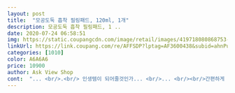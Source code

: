 ```yaml
---
layout: post 
title:  "모공도둑 흡착 필링패드, 120ml, 1개" 
description: 모공도둑 흡착 필링패드, 1 ..
date: 2020-07-24 06:58:51 
img: https://static.coupangcdn.com/image/retail/images/419718080868753-19646410-9768-4d93-a640-4dfee61949c3.jpg 
linkUrl: https://link.coupang.com/re/AFFSDP?lptag=AF3600438&subid=ahnPublicAsk&pageKey=1395373288&itemId=2430684327&vendorItemId=70424638001&traceid=V0-113-8101f1fe4053905f 
categories: [1010] 
color: A6A6A6 
price: 10900 
author: Ask View Shop 
cont:  "... <br/>.<br/> 인생템이 되어줄것인가... <br/>... <br/><br/>간편하게 각질정리랑 모공정리하고 싶어서 찾던중에<br/>거친면으로 각질하고 피지집중된부분들 위주로 닦고<br/>결국 안쓰고있다가<br/>그건 각질정리와 + 광 장난아니였음.<br/>.<br/>진짜그거쓰고<br/>그리고 이게 각질이나 노폐물제거만 되는게 아니고 수분공급, 보습효과도 있더라구요.<br/> 아, 팔꿈치나 복숭아뼈 등에 각질올라올때도 필링패드로 닦아내면 즉각효과있어요<br/>내인생의 두번째 피부 터닝포인가되었었는데.<br/>.<br/><br/>너무시원한것.<br/><br/>로켓배송으로  오전주문후<br/>목도 문대주고... <br/><br/>바로 세면대 위에 올려놨어요ㅎㅎㅎ<br/>볼따구랑 콧불옆이랑 살금살금 문질르다 턱에 포실포실 뮨대주고<br/>부드러운면으로 삭 닦아냈더니.<br/>.<br/><br/>순한 엠보면으로 정리해주니까 좋네요<br/>아 <br/> - 많이 까칠하다.<br/> 이거 피부 남아날까? 괜찮을까?<br/>어쩜.<br/>.<br/> 그 턱에 거슬리던것들이 다 갈려나가버렸다.<br/>.<br/><br/>얼굴에 사용하고나서 물세안하니까 피부가 매끈매끈해요<br/>올 여름은 모공도둑 필링패드로 안심하고 보낼수 있겠어요<br/>완전 밀폐가 되어서 도착했구요<br/>원래 내가 쓰던거 가격이 점점 높아져서 이리저리 방황타다<br/>이건 광은읍는듯하고.<br/>.<br/><br/>이전사용하던것도 장바구니에 담아놓긴한상태인데.<br/>.<br/><br/>이전에 나라  필링패드 써보고 이 제품은 처음 써봤는데 이게 저한텐 더 맞는거 같네요 나라는 뭔가 미끌거리는 느낌과 향이 싫었는데 이건 향도 좋고 쿨링감이 있어서 한참 모공넓어지고 피지분비 왕성한 봄,여름에 사용하기 더 좋을듯해요.<br/><br/>일단 각질정리에 효과는 있어요.<br/> 저는 피부가 약한편은 아니여서 ㅎ<br/>자극도 심한편이 아니라서 좋아요<br/>자연유래성분으로 착해서 구매해봤어요<br/>저녁에 퇴근하고 바로 받은거 뜯어서 사용!<br/>전 재구매의사 100%입니다^^<br/>처음엔 까끌한 거즈면쪽으로 각질이랑 노폐물 제거한다는 느낌으로 닦고나서 그담에 엠보면쪽으로 마무리하는데  닦아내면 패드가 누리끼리해지니 좀 더럽지만 속이 다 시원함ㅋㅋ 코옆이나 턱밑에 올라온 피지들도 어느정도 제거되고 각질도 제거되니 피부가 부드러워진게 느껴져요.<br/><br/>첫느낌은.<br/><br/>클렌징후 두근두근한 마음에 한장 집어 꺼내들구선<br/>턱에 거칠거칠 토돌토돌 올라온게 너무 신경쓰여서 쿠팡에서 한번 둘러보다 이름에 끌려 눌러봤다가 후기보고 바로 이거다... <br/>.<br/> 하고 주문함<br/>평소에도 각질이랑 화이트피지 폭발하는데 날도 따뜻해지니까 점점 심해지더라구요<br/>필링패드 한쪽은 거칠고 한쪽은 순해서<br/>필링패드에있는 화장품이 닦아주면서 피부결도 같이 정리해주는것같아서 좋네요<br/>헐 대박 .<br/><br/>환절기에도 많이 일어나구요<br/>" 
---
```

